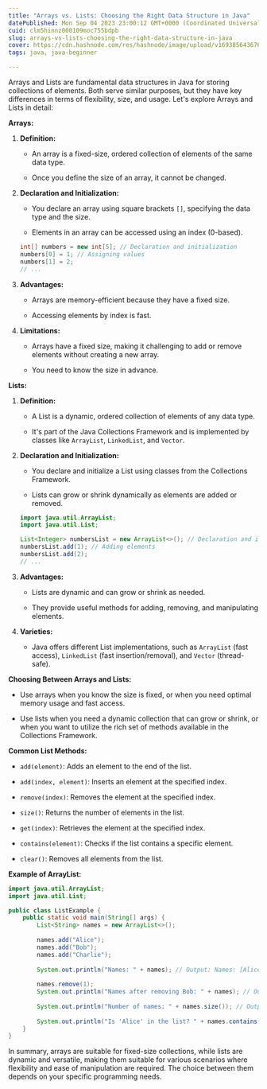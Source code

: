 ```yaml
---
title: "Arrays vs. Lists: Choosing the Right Data Structure in Java"
datePublished: Mon Sep 04 2023 23:00:12 GMT+0000 (Coordinated Universal Time)
cuid: clm5hinnz000109moc755bdpb
slug: arrays-vs-lists-choosing-the-right-data-structure-in-java
cover: https://cdn.hashnode.com/res/hashnode/image/upload/v1693856436765/2bfd3da8-6491-4065-a596-d3a4f7172232.png
tags: java, java-beginner

---
```


Arrays and Lists are fundamental data structures in Java for storing collections of elements. Both serve similar purposes, but they have key differences in terms of flexibility, size, and usage. Let's explore Arrays and Lists in detail:

**Arrays:**

1. **Definition:**
    
    * An array is a fixed-size, ordered collection of elements of the same data type.
        
    * Once you define the size of an array, it cannot be changed.
        
2. **Declaration and Initialization:**
    
    * You declare an array using square brackets `[]`, specifying the data type and the size.
        
    * Elements in an array can be accessed using an index (0-based).
        
    
    ```java
    int[] numbers = new int[5]; // Declaration and initialization
    numbers[0] = 1; // Assigning values
    numbers[1] = 2;
    // ...
    ```
    
3. **Advantages:**
    
    * Arrays are memory-efficient because they have a fixed size.
        
    * Accessing elements by index is fast.
        
4. **Limitations:**
    
    * Arrays have a fixed size, making it challenging to add or remove elements without creating a new array.
        
    * You need to know the size in advance.
        

**Lists:**

1. **Definition:**
    
    * A List is a dynamic, ordered collection of elements of any data type.
        
    * It's part of the Java Collections Framework and is implemented by classes like `ArrayList`, `LinkedList`, and `Vector`.
        
2. **Declaration and Initialization:**
    
    * You declare and initialize a List using classes from the Collections Framework.
        
    * Lists can grow or shrink dynamically as elements are added or removed.
        
    
    ```java
    import java.util.ArrayList;
    import java.util.List;
    
    List<Integer> numbersList = new ArrayList<>(); // Declaration and initialization
    numbersList.add(1); // Adding elements
    numbersList.add(2);
    // ...
    ```
    
3. **Advantages:**
    
    * Lists are dynamic and can grow or shrink as needed.
        
    * They provide useful methods for adding, removing, and manipulating elements.
        
4. **Varieties:**
    
    * Java offers different List implementations, such as `ArrayList` (fast access), `LinkedList` (fast insertion/removal), and `Vector` (thread-safe).
        

**Choosing Between Arrays and Lists:**

* Use arrays when you know the size is fixed, or when you need optimal memory usage and fast access.
    
* Use lists when you need a dynamic collection that can grow or shrink, or when you want to utilize the rich set of methods available in the Collections Framework.
    

**Common List Methods:**

* `add(element)`: Adds an element to the end of the list.
    
* `add(index, element)`: Inserts an element at the specified index.
    
* `remove(index)`: Removes the element at the specified index.
    
* `size()`: Returns the number of elements in the list.
    
* `get(index)`: Retrieves the element at the specified index.
    
* `contains(element)`: Checks if the list contains a specific element.
    
* `clear()`: Removes all elements from the list.
    

**Example of ArrayList:**

```java
import java.util.ArrayList;
import java.util.List;

public class ListExample {
    public static void main(String[] args) {
        List<String> names = new ArrayList<>();
        
        names.add("Alice");
        names.add("Bob");
        names.add("Charlie");
        
        System.out.println("Names: " + names); // Output: Names: [Alice, Bob, Charlie]
        
        names.remove(1);
        System.out.println("Names after removing Bob: " + names); // Output: Names after removing Bob: [Alice, Charlie]
        
        System.out.println("Number of names: " + names.size()); // Output: Number of names: 2
        
        System.out.println("Is 'Alice' in the list? " + names.contains("Alice")); // Output: Is 'Alice' in the list? true
    }
}
```

In summary, arrays are suitable for fixed-size collections, while lists are dynamic and versatile, making them suitable for various scenarios where flexibility and ease of manipulation are required. The choice between them depends on your specific programming needs.